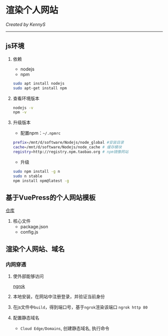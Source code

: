 # 渲染个人网站

*Created by KennyS*

---

## js环境

1. 依赖
    - nodejs
    - npm

    ```bash
    sudo apt install nodejs
    sudo apt-get install npm
    ```

2. 查看环境版本

    ```bash
    nodejs -v 
    npm -v
    ```

3. 升级版本

    - 配置npm：`~/.npmrc`
    ```bash
    prefix=/mnt/d/software/Nodejs/node_global #安装目录
    cache=/mnt/d/software/Nodejs/node_cache # 缓存模块
    registry=http://registry.npm.taobao.org # npm镜像网站
    ```

    - 升级
    ```bash
    sudo npm install -g n
    sudo n stable
    npm install npm@latest -g
    ```

## 基于VuePress的个人网站模板

[仓库](https://github.com/liyupi/codefather/tree/template)

1. 核心文件
    - package.json
    - config.js


## 渲染个人网站、域名

### 内网穿透

1. 使外部能够访问

    [ngrok](https://ngrok.com/)

2. 本地安装，在网站中注册登录，并验证当前身份

3. 在js文件中`build`，得到端口号，基于`ngrok`渲染该端口
    `ngrok http 80`

4. 配置静态域名
    - `Cloud Edge/Domains`, 创建静态域名, 执行命令